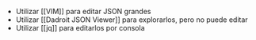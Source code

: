 - Utilizar [[VIM]] para editar JSON grandes
- Utilizar [[Dadroit JSON Viewer]] para explorarlos, pero no puede editar
- Utilizar [[jq]] para editarlos por consola